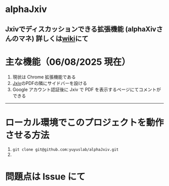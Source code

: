 # alphaJxiv
Jxivでディスカッションできる拡張機能 (alphaXivさんのマネ)
詳しくは[wiki](https://github.com/yuyuslab/alphaJxiv/wiki)にて
---
# 主な機能（06/08/2025 現在）
1. 現状は Chrome 拡張機能である
2. [Jxiv](https://jxiv.jst.go.jp/index.php/jxiv)のPDFの隣にサイドバーを設ける
3. Google アカウント認証後に Jxiv で PDF を表示するページにてコメントができる
---
# ローカル環境でこのプロジェクトを動作させる方法
1. `git clone git@github.com:yuyuslab/alphaJxiv.git`
2. 

# 問題点は Issue にて